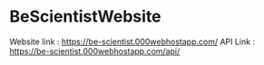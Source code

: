 # BeScientistWebsite
Website link : https://be-scientist.000webhostapp.com/
API Link : https://be-scientist.000webhostapp.com/api/
